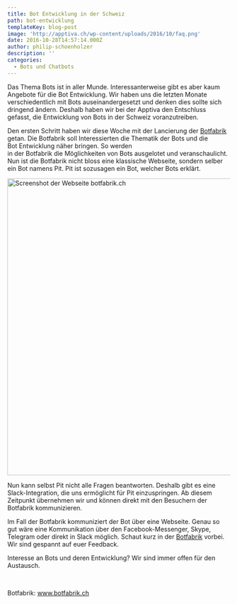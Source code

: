 ```yaml
---
title: Bot Entwicklung in der Schweiz
path: bot-entwicklung
templateKey: blog-post
image: 'http://apptiva.ch/wp-content/uploads/2016/10/faq.png'
date: 2016-10-28T14:57:14.000Z
author: philip-schoenholzer
description: ''
categories:
  - Bots und Chatbots
---
```


Das Thema Bots ist in aller Munde. Interessanterweise gibt es aber kaum Angebote für die Bot Entwicklung. Wir haben uns die letzten Monate verschiedentlich mit Bots auseinandergesetzt und denken dies sollte sich dringend ändern. Deshalb haben wir bei der Apptiva den Entschluss gefasst, die Entwicklung von Bots in der Schweiz voranzutreiben.

Den ersten Schritt haben wir diese Woche mit der Lancierung der <a href="http://www.botfabrik.ch">Botfabrik</a> getan. Die Botfabrik soll Interessierten die Thematik der Bots und die Bot Entwicklung näher bringen. So werden in der Botfabrik die Möglichkeiten von Bots ausgelotet und veranschaulicht. Nun ist die Botfabrik nicht bloss eine klassische Webseite, sondern selber ein Bot namens Pit. Pit ist sozusagen ein Bot, welcher Bots erklärt.

<a href="http://apptiva.ch/wp-content/uploads/2016/10/localhost-3000-intro.png"><img src="http://apptiva.ch/wp-content/uploads/2016/10/localhost-3000-intro-1024x670.png" alt="Screenshot der Webseite botfabrik.ch" width="1024" height="670" class="alignnone wp-image-2513 size-large" /></a>

Nun kann selbst Pit nicht alle Fragen beantworten. Deshalb gibt es eine Slack-Integration, die uns ermöglicht für Pit einzuspringen. Ab diesem Zeitpunkt übernehmen wir und können direkt mit den Besuchern der Botfabrik kommunizieren.

Im Fall der Botfabrik kommuniziert der Bot über eine Webseite. Genau so gut wäre eine Kommunikation über den Facebook-Messenger, Skype, Telegram oder direkt in Slack möglich. Schaut kurz in der <a href="http://www.botfabrik.ch">Botfabrik</a> vorbei. Wir sind gespannt auf euer Feedback.

Interesse an Bots und deren Entwicklung? Wir sind immer offen für den Austausch.

&nbsp;

Botfabrik: <a href="http://www.botfabrik.ch">www.botfabrik.ch</a>
